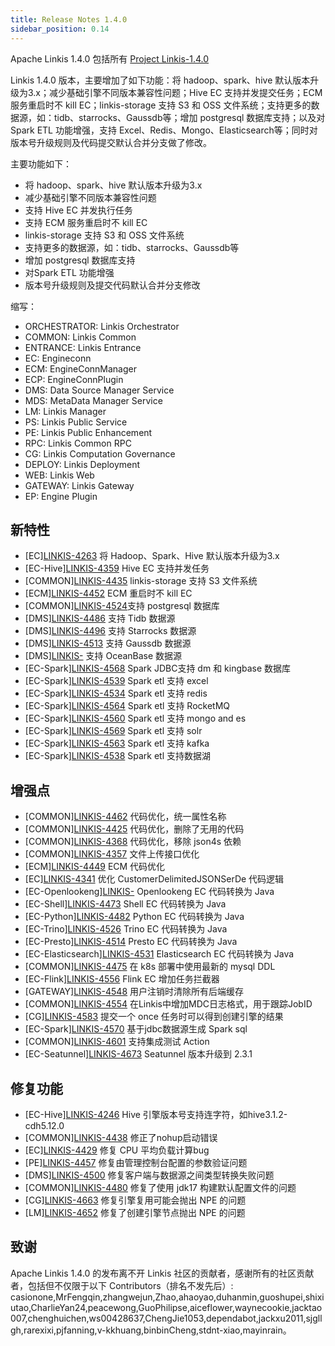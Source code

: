 ```yaml
---
title: Release Notes 1.4.0
sidebar_position: 0.14
---
```


Apache Linkis 1.4.0 包括所有 [Project Linkis-1.4.0](https://github.com/apache/linkis/projects/26)

Linkis 1.4.0 版本，主要增加了如下功能：将 hadoop、spark、hive 默认版本升级为3.x；减少基础引擎不同版本兼容性问题；Hive EC 支持并发提交任务；ECM 服务重启时不 kill EC；linkis-storage 支持 S3 和 OSS 文件系统；支持更多的数据源，如：tidb、starrocks、Gaussdb等；增加 postgresql 数据库支持；以及对Spark ETL 功能增强，支持 Excel、Redis、Mongo、Elasticsearch等；同时对版本号升级规则及代码提交默认合并分支做了修改。


主要功能如下：

- 将 hadoop、spark、hive 默认版本升级为3.x
- 减少基础引擎不同版本兼容性问题
- 支持 Hive EC 并发执行任务
- 支持 ECM 服务重启时不 kill EC
- linkis-storage 支持 S3 和 OSS 文件系统
- 支持更多的数据源，如：tidb、starrocks、Gaussdb等
- 增加 postgresql 数据库支持
- 对Spark ETL 功能增强
- 版本号升级规则及提交代码默认合并分支修改

缩写：
- ORCHESTRATOR: Linkis Orchestrator
- COMMON: Linkis Common
- ENTRANCE: Linkis Entrance
- EC: Engineconn
- ECM: EngineConnManager
- ECP: EngineConnPlugin
- DMS: Data Source Manager Service
- MDS: MetaData Manager Service
- LM: Linkis Manager
- PS: Linkis Public Service
- PE: Linkis Public Enhancement
- RPC: Linkis Common RPC
- CG: Linkis Computation Governance
- DEPLOY: Linkis Deployment
- WEB: Linkis Web
- GATEWAY: Linkis Gateway
- EP: Engine Plugin


## 新特性
- \[EC][LINKIS-4263](https://github.com/apache/linkis/pull/4263) 将 Hadoop、Spark、Hive 默认版本升级为3.x
- \[EC-Hive][LINKIS-4359](https://github.com/apache/linkis/pull/4359)  Hive EC 支持并发任务
- \[COMMON][LINKIS-4435](https://github.com/apache/linkis/pull/4435)  linkis-storage 支持 S3 文件系统
- \[ECM][LINKIS-4452](https://github.com/apache/linkis/pull/4452) ECM 重启时不 kill EC
- \[COMMON][LINKIS-4524](https://github.com/apache/linkis/pull/4524)支持 postgresql 数据库
- \[DMS][LINKIS-4486](https://github.com/apache/linkis/pull/4486) 支持 Tidb 数据源 
- \[DMS][LINKIS-4496](https://github.com/apache/linkis/pull/4496) 支持 Starrocks 数据源
- \[DMS][LINKIS-4513](https://github.com/apache/linkis/pull/4513) 支持 Gaussdb 数据源 
- \[DMS][LINKIS-](https://github.com/apache/linkis/pull/4581) 支持 OceanBase 数据源 
- \[EC-Spark][LINKIS-4568](https://github.com/apache/linkis/pull/4568) Spark JDBC支持 dm 和 kingbase 数据库
- \[EC-Spark][LINKIS-4539](https://github.com/apache/linkis/pull/4539) Spark etl 支持 excel
- \[EC-Spark][LINKIS-4534](https://github.com/apache/linkis/pull/4534) Spark etl 支持 redis
- \[EC-Spark][LINKIS-4564](https://github.com/apache/linkis/pull/4564) Spark etl 支持 RocketMQ
- \[EC-Spark][LINKIS-4560](https://github.com/apache/linkis/pull/4560) Spark etl 支持 mongo and es
- \[EC-Spark][LINKIS-4569](https://github.com/apache/linkis/pull/4569) Spark etl 支持 solr
- \[EC-Spark][LINKIS-4563](https://github.com/apache/linkis/pull/4563) Spark etl 支持 kafka
- \[EC-Spark][LINKIS-4538](https://github.com/apache/linkis/pull/4538) Spark etl 支持数据湖


## 增强点
- \[COMMON][LINKIS-4462](https://github.com/apache/linkis/pull/4462) 代码优化，统一属性名称
- \[COMMON][LINKIS-4425](https://github.com/apache/linkis/pull/4425) 代码优化，删除了无用的代码
- \[COMMON][LINKIS-4368](https://github.com/apache/linkis/pull/4368) 代码优化，移除 json4s 依赖
- \[COMMON][LINKIS-4357](https://github.com/apache/linkis/pull/4357) 文件上传接口优化
- \[ECM][LINKIS-4449](https://github.com/apache/linkis/pull/4449) ECM 代码优化
- \[EC][LINKIS-4341](https://github.com/apache/linkis/pull/4341) 优化 CustomerDelimitedJSONSerDe 代码逻辑
- \[EC-Openlookeng][LINKIS-](https://github.com/apache/linkis/pull/4474) Openlookeng EC 代码转换为 Java
- \[EC-Shell][LINKIS-4473](https://github.com/apache/linkis/pull/4473) Shell EC 代码转换为 Java
- \[EC-Python][LINKIS-4482](https://github.com/apache/linkis/pull/4482) Python EC 代码转换为 Java
- \[EC-Trino][LINKIS-4526](https://github.com/apache/linkis/pull/4526) Trino EC 代码转换为 Java
- \[EC-Presto][LINKIS-4514](https://github.com/apache/linkis/pull/4514) Presto EC 代码转换为 Java
- \[EC-Elasticsearch][LINKIS-4531](https://github.com/apache/linkis/pull/4531) Elasticsearch EC 代码转换为 Java
- \[COMMON][LINKIS-4475](https://github.com/apache/linkis/pull/4475) 在 k8s 部署中使用最新的 mysql DDL
- \[EC-Flink][LINKIS-4556](https://github.com/apache/linkis/pull/4556) Flink EC 增加任务拦截器
- \[GATEWAY][LINKIS-4548](https://github.com/apache/linkis/pull/4548) 用户注销时清除所有后端缓存
- \[COMMON][LINKIS-4554](https://github.com/apache/linkis/pull/4554) 在Linkis中增加MDC日志格式，用于跟踪JobID
- \[CG][LINKIS-4583](https://github.com/apache/linkis/pull/4583) 提交一个 once 任务时可以得到创建引擎的结果
- \[EC-Spark][LINKIS-4570](https://github.com/apache/linkis/pull/4570) 基于jdbc数据源生成 Spark sql
- \[COMMON][LINKIS-4601](https://github.com/apache/linkis/pull/4601) 支持集成测试 Action
- \[EC-Seatunnel][LINKIS-4673](https://github.com/apache/linkis/pull/4673) Seatunnel 版本升级到 2.3.1


## 修复功能
- \[EC-Hive][LINKIS-4246](https://github.com/apache/linkis/pull/4246)  Hive 引擎版本号支持连字符，如hive3.1.2-cdh5.12.0
- \[COMMON][LINKIS-4438](https://github.com/apache/linkis/pull/4438) 修正了nohup启动错误
- \[EC][LINKIS-4429](https://github.com/apache/linkis/pull/4429) 修复 CPU 平均负载计算bug
- \[PE][LINKIS-4457](https://github.com/apache/linkis/pull/4457) 修复由管理控制台配置的参数验证问题
- \[DMS][LINKIS-4500](https://github.com/apache/linkis/pull/4500) 修复客户端与数据源之间类型转换失败问题
- \[COMMON][LINKIS-4480](https://github.com/apache/linkis/pull/4480) 修复了使用 jdk17 构建默认配置文件的问题
- \[CG][LINKIS-4663](https://github.com/apache/linkis/pull/4663) 修复引擎复用可能会抛出 NPE 的问题
- \[LM][LINKIS-4652](https://github.com/apache/linkis/pull/4652) 修复了创建引擎节点抛出 NPE 的问题


## 致谢
Apache Linkis 1.4.0 的发布离不开 Linkis 社区的贡献者，感谢所有的社区贡献者，包括但不仅限于以下 Contributors（排名不发先后）:
casionone,MrFengqin,zhangwejun,Zhao,ahaoyao,duhanmin,guoshupei,shixiutao,CharlieYan24,peacewong,GuoPhilipse,aiceflower,waynecookie,jacktao007,chenghuichen,ws00428637,ChengJie1053,dependabot,jackxu2011,sjgllgh,rarexixi,pjfanning,v-kkhuang,binbinCheng,stdnt-xiao,mayinrain。
